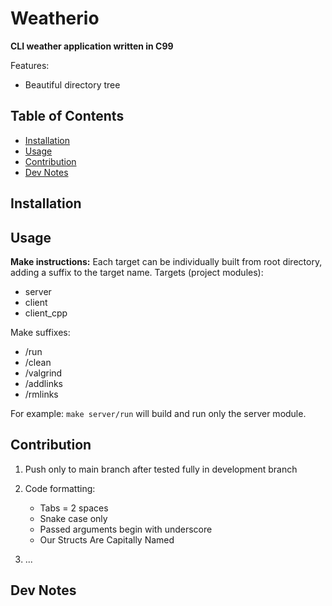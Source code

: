 # Weatherio

**CLI weather application written in C99**

Features:
- Beautiful directory tree

## Table of Contents

- [Installation](#installation)  
- [Usage](#usage)  
- [Contribution](#contribution)
- [Dev Notes](#dev-notes)  

## Installation

## Usage

**Make instructions:**
Each target can be individually built from root directory, adding a suffix to the target name.
Targets (project modules):
- server
- client
- client_cpp

Make suffixes:
- /run
- /clean
- /valgrind
- /addlinks
- /rmlinks

For example:
`make server/run`
will build and run only the server module.

## Contribution

1. Push only to main branch after tested fully in development branch

2. Code formatting:
    - Tabs = 2 spaces
    - Snake case only
    - Passed arguments begin with underscore
    - Our Structs Are Capitally Named

3. ...

## Dev Notes

